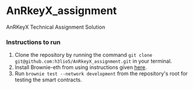 # AnRkeyX_assignment
AnRKeyX Technical Assignment Solution

### Instructions to run
1. Clone the repository by running the command `git clone git@github.com:h3lio5/AnRkeyX_assignment.git` in your terminal.
2. Install Brownie-eth from using instructions given [here](https://github.com/eth-brownie/brownie).
3. Run `brownie test --network development` from the repository's root for testing the smart contracts.
